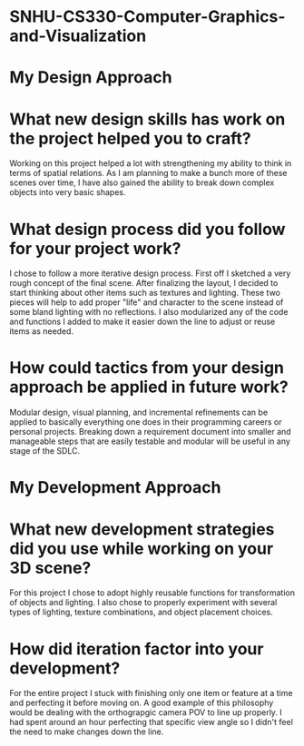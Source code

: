 # SNHU-CS330-Computer-Graphics-and-Visualization


# My Design Approach

# What new design skills has work on the project helped you to craft?

Working on this project helped a lot with strengthening my ability to think in terms of spatial relations. As I am planning to make a bunch more of these scenes over time, I have also gained the ability to break down complex objects into very basic shapes. 

# What design process did you follow for your project work?

I chose to follow a more iterative design process. First off I sketched a very rough concept of the final scene. After finalizing the layout, I decided to start thinking about other items such as textures and lighting. These two pieces will help to add proper "life" and character to the scene instead of some bland lighting with no reflections. I also modularized any of the code and functions I added to make it easier down the line to adjust or reuse items as needed. 

# How could tactics from your design approach be applied in future work? 

Modular design, visual planning, and incremental refinements can be applied to basically everything one does in their programming careers or personal projects. Breaking down a requirement document into smaller and manageable steps that are easily testable and modular will be useful in any stage of the SDLC. 

# My Development Approach 

# What new development strategies did you use while working on your 3D scene?

For this project I chose to adopt highly reusable functions for transformation of objects and lighting. I also chose to properly experiment with several types of lighting, texture combinations, and object placement choices. 


# How did iteration factor into your development?

For the entire project I stuck with finishing only one item or feature at a time and perfecting it before moving on. A good example of this philosophy would be dealing with the orthograpgic camera POV to line up properly. I had spent around an hour perfecting that specific view angle so I didn't feel the need to make changes down the line. 